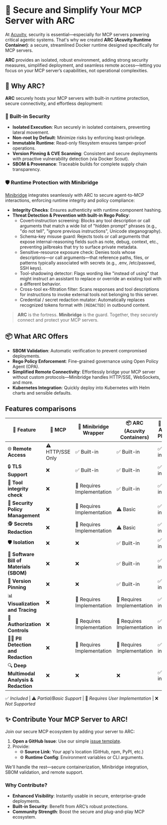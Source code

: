 # 🚀 Secure and Simplify Your MCP Server with ARC

At [Acuvity](https://acuvity.ai), security is essential—especially for MCP servers powering critical agentic systems. That's why we created **ARC (Acuvity Runtime Container)**: a secure, streamlined Docker runtime designed specifically for MCP servers.

**ARC** provides an isolated, robust environment, adding strong security measures, simplified deployment, and seamless remote access—letting you focus on your MCP server’s capabilities, not operational complexities.

## 🔧 Why ARC?

**ARC** securely hosts your MCP servers with built-in runtime protection, secure connectivity, and effortless deployment:

### 🔐 Built-in Security

- **Isolated Execution**: Run securely in isolated containers, preventing lateral movement.
- **Non-root by Default**: Minimize risks by enforcing least-privilege.
- **Immutable Runtime**: Read-only filesystem ensures tamper-proof operations.
- **Version Pinning & CVE Scanning**: Consistent and secure deployments with proactive vulnerability detection (via Docker Scout).
- **SBOM & Provenance**: Traceable builds for complete supply chain transparency.

### 🛡️ Runtime Protection with Minibridge

[Minibridge](https://github.com/acuvity/minibridge) integrates seamlessly with ARC to secure agent-to-MCP interactions, enforcing runtime integrity and policy compliance:

- **Integrity Checks**: Ensures authenticity with runtime component hashing.
- **Threat Detection & Prevention with built-in Rego Policy**:
  - Covert‐instruction screening: Blocks any tool description or call arguments that match a wide list of "hidden prompt" phrases (e.g., "do not tell", "ignore previous instructions", Unicode steganography).
  - Schema-key misuse guard: Rejects tools or call arguments that expose internal-reasoning fields such as note, debug, context, etc., preventing jailbreaks that try to surface private metadata.
  - Sensitive-resource exposure check: Denies tools whose descriptions—or call arguments—that reference paths, files, or patterns typically associated with secrets (e.g., .env, /etc/passwd, SSH keys).
  - Tool-shadowing detector: Flags wording like "instead of using" that might instruct an assistant to replace or override an existing tool with a different behavior.
  - Cross-tool ex-filtration filter: Scans responses and tool descriptions for instructions to invoke external tools not belonging to this server.
  - Credential / secret redaction mutator: Automatically replaces recognized tokens format with `[REDACTED]` in outbound content.

> **ARC** is the fortress. **Minibridge** is the guard.
> Together, they securely connect and protect your MCP servers.

## 📦 What ARC Offers

- **SBOM Validation**: Automatic verification to prevent compromised deployments.
- **Rego Policy Enforcement**: Fine-grained governance using Open Policy Agent (OPA).
- **Simplified Remote Connectivity**: Effortlessly bridge your MCP server without custom protocols—Minibridge handles HTTP/SSE, WebSockets, and more.
- **Kubernetes Integration**: Quickly deploy into Kubernetes with Helm charts and sensible defaults.

## Features comparisons

| 🚀 **Feature**                              | 🔹 **MCP**       | 🔸 **Minibridge Wrapper**  | 📦 **ARC (Acuvity Containers)** | 🌟 **ARC + Acuvity Platform** |
| ------------------------------------------- | ---------------- | -------------------------- | ------------------------------- | ----------------------------- |
| 🌐 **Remote Access**                        | ⚠️ HTTP/SSE Only | ✅ Built-in                | ✅ Built-in                     | ✅ Built-in                   |
| 🔒 **TLS Support**                          | ❌               | ✅ Built-in                | ✅ Built-in                     | ✅ Built-in                   |
| 📃 **Tool integrity check**                 | ❌               | 👤 Requires Implementation | ✅ Built-in                     | ✅ Built-in                   |
| 🔐 **Security Policy Management**           | ❌               | 👤 Requires Implementation | ⚠️ Basic                        | ✅ Built-in                   |
| 🕵️ **Secrets Redaction**                    | ❌               | 👤 Requires Implementation | ⚠️ Basic                        | ✅ Built-in                   |
| 🛡️ **Isolation**                            | ❌               | ❌                         | ✅ Built-in                     | ✅ Built-in                   |
| 📃 **Software Bill of Materials (SBOM)**    | ❌               | ❌                         | ✅ Built-in                     | ✅ Built-in                   |
| 📌 **Version Pinning**                      | ❌               | ❌                         | ✅ Built-in                     | ✅ Built-in                   |
| 📊 **Visualization and Tracing**            | ❌               | 👤 Requires Implementation | 👤 Requires Implementation      | ✅ Built-in                   |
| 🔑 **Authorization Controls**               | ❌               | 👤 Requires Implementation | 👤 Requires Implementation      | ✅ Built-in                   |
| 🧑‍💻 **PII Detection and Redaction**          | ❌               | 👤 Requires Implementation | 👤 Requires Implementation      | ✅ Built-in                   |
| 🔍 **Deep Multimodal Analysis & Redaction** | ❌               | ❌                         | ❌                              | ✅ Built-in                   |

✅ _Included_ | ⚠️ _Partial/Basic Support_ | 👤 _Requires User Implementation_ | ❌ _Not Supported_

## ✨ Contribute Your MCP Server to ARC!

Join our secure MCP ecosystem by adding your server to ARC:

1. **Open a GitHub Issue**: Use our simple [issue template](https://github.com/acuvity/mcp-servers-registry/issues/new?template=add-mcp-server.yaml).
2. Provide:
   - 🌐 **Source Link**: Your app's location (GitHub, npm, PyPI, etc.)
   - ⚙️ **Runtime Config**: Environment variables or CLI arguments.

We'll handle the rest—secure containerization, Minibridge integration, SBOM validation, and remote support.

### Why Contribute?

- **Enhanced Visibility**: Instantly usable in secure, enterprise-grade deployments.
- **Built-in Security**: Benefit from ARC’s robust protections.
- **Community Strength**: Boost the secure and plug-and-play MCP ecosystem.
